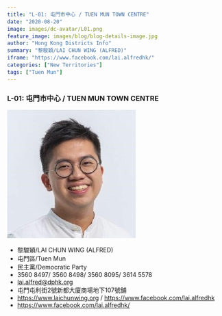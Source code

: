 ```yaml
---
title: "L-01: 屯門市中心 / TUEN MUN TOWN CENTRE"
date: "2020-08-20"
image: images/dc-avatar/L01.png
feature_image: images/blog/blog-details-image.jpg
author: "Hong Kong Districts Info"
summary: "黎駿穎/LAI CHUN WING (ALFRED)"
iframe: "https://www.facebook.com/lai.alfredhk/"
categories: ["New Territories"]
tags: ["Tuen Mun"]
---
```


### L-01: 屯門市中心 / TUEN MUN TOWN CENTRE  
![](/images/dc-avatar/L01.png)  

 - 黎駿穎/LAI CHUN WING (ALFRED)  
 - 屯門區/Tuen Mun  
 - 民主黨/Democratic Party  
 - 3560 8497/ 3560 8498/ 3560 8095/ 3614 5578  
 - lai.alfred@dphk.org  
 - 屯門屯利街2號新都大廈商場地下107號舖  
 - https://www.laichunwing.org / https://www.facebook.com/lai.alfredhk  
 - https://www.facebook.com/lai.alfredhk/
